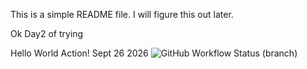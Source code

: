 This is a simple README file.
I will figure this out later.

Ok Day2 of trying 

Hello World Action! 
Sept 26 2026
![GitHub Workflow Status (branch)](https://img.shields.io/github/actions/workflow/status/DwayneWilliams3372/devops/main.yml?branch=master)